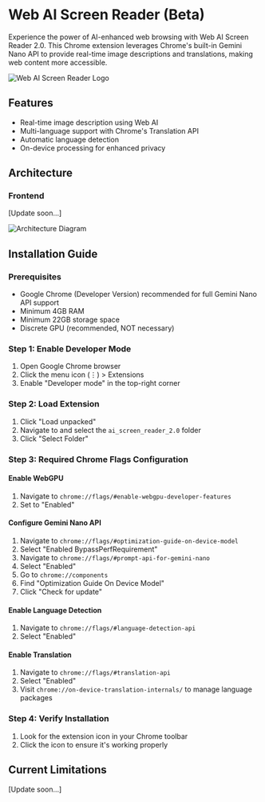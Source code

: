 # Web AI Screen Reader (Beta)

Experience the power of AI-enhanced web browsing with Web AI Screen Reader 2.0. This Chrome extension leverages Chrome's built-in Gemini Nano API to provide real-time image descriptions and translations, making web content more accessible.

![Web AI Screen Reader Logo](updatelater)

## Features
- Real-time image description using Web AI
- Multi-language support with Chrome's Translation API
- Automatic language detection
- On-device processing for enhanced privacy

## Architecture

### Frontend
[Update soon...]

![Architecture Diagram](updatelater)

## Installation Guide

### Prerequisites
- Google Chrome (Developer Version) recommended for full Gemini Nano API support
- Minimum 4GB RAM
- Minimum 22GB storage space
- Discrete GPU (recommended, NOT necessary)

### Step 1: Enable Developer Mode
1. Open Google Chrome browser
2. Click the menu icon (⋮) > Extensions
3. Enable "Developer mode" in the top-right corner

### Step 2: Load Extension
1. Click "Load unpacked"
2. Navigate to and select the `ai_screen_reader_2.0` folder
3. Click "Select Folder"

### Step 3: Required Chrome Flags Configuration

#### Enable WebGPU
1. Navigate to `chrome://flags/#enable-webgpu-developer-features`
2. Set to "Enabled"

#### Configure Gemini Nano API
1. Navigate to `chrome://flags/#optimization-guide-on-device-model`
2. Select "Enabled BypassPerfRequirement"
3. Navigate to `chrome://flags/#prompt-api-for-gemini-nano`
4. Select "Enabled"
5. Go to `chrome://components`
6. Find "Optimization Guide On Device Model"
7. Click "Check for update"

#### Enable Language Detection
1. Navigate to `chrome://flags/#language-detection-api`
2. Select "Enabled"

#### Enable Translation
1. Navigate to `chrome://flags/#translation-api`
2. Select "Enabled"
3. Visit `chrome://on-device-translation-internals/` to manage language packages

### Step 4: Verify Installation
1. Look for the extension icon in your Chrome toolbar
2. Click the icon to ensure it's working properly

## Current Limitations
[Update soon...]